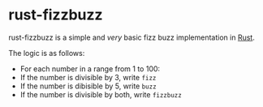 # rust-fizzbuzz
rust-fizzbuzz is a simple and *very* basic fizz buzz implementation in [Rust](https://rust-lang.org).

The logic is as follows:
* For each number in a range from 1 to 100:
* If the number is divisible by 3, write `fizz`
* If the number is dibisible by 5, write `buzz`
* If the number is divisible by both, write `fizzbuzz`


